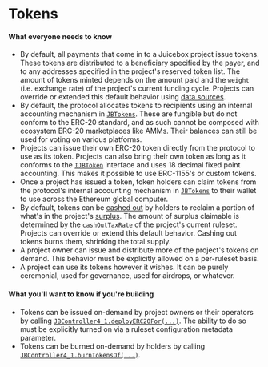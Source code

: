 # Tokens

#### What everyone needs to know

* By default, all payments that come in to a Juicebox project issue tokens. These tokens are distributed to a beneficiary specified by the payer, and to any addresses specified in the project's reserved token list. The amount of tokens minted depends on the amount paid and the `weight` (i.e. exchange rate) of the project's current funding cycle. Projects can override or extended this default behavior using [data sources](/docs/dev/v4/learn/glossary/ruleset-data-hook.md).
* By default, the protocol allocates tokens to recipients using an internal accounting mechanism in [`JBTokens`](/docs/dev/v4/api/core/JBTokens.md). These are fungible but do not conform to the ERC-20 standard, and as such cannot be composed with ecosystem ERC-20 marketplaces like AMMs. Their balances can still be used for voting on various platforms.
* Projects can issue their own ERC-20 token directly from the protocol to use as its token. Projects can also bring their own token as long as it conforms to the [`IJBToken`](/docs/dev/v4/api/core/interfaces/IJBToken.md) interface and uses 18 decimal fixed point accounting. This makes it possible to use ERC-1155's or custom tokens.
* Once a project has issued a token, token holders can claim tokens from the protocol's internal accounting mechanism in [`JBTokens`](/docs/dev/v4/api/core/JBTokens.md) to their wallet to use across the Ethereum global computer. 
* By default, tokens can be [cashed out](/docs/dev/v4/learn/glossary/cash-out-tax-rate.md) by holders to reclaim a portion of what's in the project's [surplus](/docs/dev/v4/learn/glossary/surplus.md). The amount of surplus claimable is determined by the [`cashOutTaxRate`](/docs/dev/v4/learn/glossary/cash-out-tax-rate.md) of the project's current ruleset. Projects can override or extend this default behavior. Cashing out tokens burns them, shrinking the total supply.
* A project owner can issue and distribute more of the project's tokens on demand. This behavior must be explicitly allowed on a per-ruleset basis.
* A project can use its tokens however it wishes. It can be purely ceremonial, used for governance, used for airdrops, or whatever.

#### What you'll want to know if you're building

* Tokens can be issued on-demand by project owners or their operators by calling [`JBController4_1.deployERC20For(...)`](/docs/dev/v4/api/core/JBController.md#deployerc20for). The ability to do so must be explicitly turned on via a ruleset configuration metadata parameter.
* Tokens can be burned on-demand by holders by calling [`JBController4_1.burnTokensOf(...)`](/docs/dev/v4/api/core/JBController.md#burntokensof).
